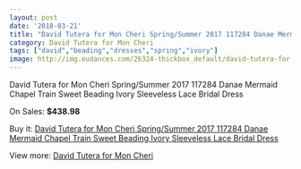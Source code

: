 ```yaml
---
layout: post
date: '2018-03-21'
title: "David Tutera for Mon Cheri Spring/Summer 2017 117284 Danae Mermaid Chapel Train Sweet Beading Ivory Sleeveless Lace Bridal Dress"
category: David Tutera for Mon Cheri
tags: ["david","beading","dresses","spring","ivory"]
image: http://img.eudances.com/26324-thickbox_default/david-tutera-for-mon-cheri-spring-summer-2017-117284-danae-mermaid-chapel-train-sweet-beading-ivory-sleeveless-lace-bridal-dress.jpg
---
```

David Tutera for Mon Cheri Spring/Summer 2017 117284 Danae Mermaid Chapel Train Sweet Beading Ivory Sleeveless Lace Bridal Dress

On Sales: **$438.98**
<a href="https://www.eudances.com/en/david-tutera-for-mon-cheri/8805-david-tutera-for-mon-cheri-spring-summer-2017-117284-danae-mermaid-chapel-train-sweet-beading-ivory-sleeveless-lace-bridal-dress.html"><amp-img layout="responsive" width="600" height="600" src="//img.eudances.com/26324-thickbox_default/david-tutera-for-mon-cheri-spring-summer-2017-117284-danae-mermaid-chapel-train-sweet-beading-ivory-sleeveless-lace-bridal-dress.jpg" alt="David Tutera for Mon Cheri Spring/Summer 2017 117284 Danae Mermaid Chapel Train Sweet Beading Ivory Sleeveless Lace Bridal Dress 0" /></a>
<a href="https://www.eudances.com/en/david-tutera-for-mon-cheri/8805-david-tutera-for-mon-cheri-spring-summer-2017-117284-danae-mermaid-chapel-train-sweet-beading-ivory-sleeveless-lace-bridal-dress.html"><amp-img layout="responsive" width="600" height="600" src="//img.eudances.com/26325-thickbox_default/david-tutera-for-mon-cheri-spring-summer-2017-117284-danae-mermaid-chapel-train-sweet-beading-ivory-sleeveless-lace-bridal-dress.jpg" alt="David Tutera for Mon Cheri Spring/Summer 2017 117284 Danae Mermaid Chapel Train Sweet Beading Ivory Sleeveless Lace Bridal Dress 1" /></a>

Buy it: [David Tutera for Mon Cheri Spring/Summer 2017 117284 Danae Mermaid Chapel Train Sweet Beading Ivory Sleeveless Lace Bridal Dress](https://www.eudances.com/en/david-tutera-for-mon-cheri/8805-david-tutera-for-mon-cheri-spring-summer-2017-117284-danae-mermaid-chapel-train-sweet-beading-ivory-sleeveless-lace-bridal-dress.html "David Tutera for Mon Cheri Spring/Summer 2017 117284 Danae Mermaid Chapel Train Sweet Beading Ivory Sleeveless Lace Bridal Dress")

View more: [David Tutera for Mon Cheri](https://www.eudances.com/en/128-david-tutera-for-mon-cheri "David Tutera for Mon Cheri")